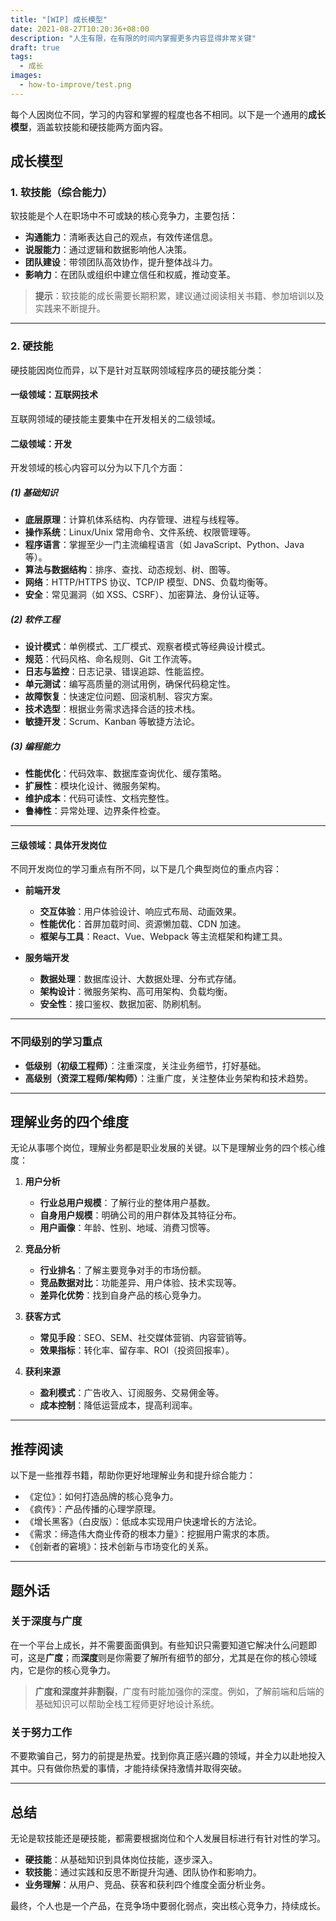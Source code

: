 ```yaml
---
title: "[WIP] 成长模型"
date: 2021-08-27T10:20:36+08:00
description: "人生有限，在有限的时间内掌握更多内容显得非常关键"
draft: true
tags:
  - 成长
images:
  - how-to-improve/test.png
---
```


每个人因岗位不同，学习的内容和掌握的程度也各不相同。以下是一个通用的**成长模型**，涵盖软技能和硬技能两方面内容。

## **成长模型**

### **1. 软技能（综合能力）**
软技能是个人在职场中不可或缺的核心竞争力，主要包括：
- **沟通能力**：清晰表达自己的观点，有效传递信息。
- **说服能力**：通过逻辑和数据影响他人决策。
- **团队建设**：带领团队高效协作，提升整体战斗力。
- **影响力**：在团队或组织中建立信任和权威，推动变革。

> **提示**：软技能的成长需要长期积累，建议通过阅读相关书籍、参加培训以及实践来不断提升。

---

### **2. 硬技能**
硬技能因岗位而异，以下是针对互联网领域程序员的硬技能分类：

#### **一级领域：互联网技术**
互联网领域的硬技能主要集中在开发相关的二级领域。

#### **二级领域：开发**
开发领域的核心内容可以分为以下几个方面：

##### **(1) 基础知识**
- **底层原理**：计算机体系结构、内存管理、进程与线程等。
- **操作系统**：Linux/Unix 常用命令、文件系统、权限管理等。
- **程序语言**：掌握至少一门主流编程语言（如 JavaScript、Python、Java 等）。
- **算法与数据结构**：排序、查找、动态规划、树、图等。
- **网络**：HTTP/HTTPS 协议、TCP/IP 模型、DNS、负载均衡等。
- **安全**：常见漏洞（如 XSS、CSRF）、加密算法、身份认证等。

##### **(2) 软件工程**
- **设计模式**：单例模式、工厂模式、观察者模式等经典设计模式。
- **规范**：代码风格、命名规则、Git 工作流等。
- **日志与监控**：日志记录、错误追踪、性能监控。
- **单元测试**：编写高质量的测试用例，确保代码稳定性。
- **故障恢复**：快速定位问题、回滚机制、容灾方案。
- **技术选型**：根据业务需求选择合适的技术栈。
- **敏捷开发**：Scrum、Kanban 等敏捷方法论。

##### **(3) 编程能力**
- **性能优化**：代码效率、数据库查询优化、缓存策略。
- **扩展性**：模块化设计、微服务架构。
- **维护成本**：代码可读性、文档完整性。
- **鲁棒性**：异常处理、边界条件检查。

---

#### **三级领域：具体开发岗位**
不同开发岗位的学习重点有所不同，以下是几个典型岗位的重点内容：

- **前端开发**  
  - **交互体验**：用户体验设计、响应式布局、动画效果。
  - **性能优化**：首屏加载时间、资源懒加载、CDN 加速。
  - **框架与工具**：React、Vue、Webpack 等主流框架和构建工具。

- **服务端开发**  
  - **数据处理**：数据库设计、大数据处理、分布式存储。
  - **架构设计**：微服务架构、高可用架构、负载均衡。
  - **安全性**：接口鉴权、数据加密、防刷机制。

---

### **不同级别的学习重点**
- **低级别（初级工程师）**：注重深度，关注业务细节，打好基础。
- **高级别（资深工程师/架构师）**：注重广度，关注整体业务架构和技术趋势。

---

## **理解业务的四个维度**

无论从事哪个岗位，理解业务都是职业发展的关键。以下是理解业务的四个核心维度：

1. **用户分析**  
   - **行业总用户规模**：了解行业的整体用户基数。
   - **自身用户规模**：明确公司的用户群体及其特征分布。
   - **用户画像**：年龄、性别、地域、消费习惯等。

2. **竞品分析**  
   - **行业排名**：了解主要竞争对手的市场份额。
   - **竞品数据对比**：功能差异、用户体验、技术实现等。
   - **差异化优势**：找到自身产品的核心竞争力。

3. **获客方式**  
   - **常见手段**：SEO、SEM、社交媒体营销、内容营销等。
   - **效果指标**：转化率、留存率、ROI（投资回报率）。

4. **获利来源**  
   - **盈利模式**：广告收入、订阅服务、交易佣金等。
   - **成本控制**：降低运营成本，提高利润率。

---

## **推荐阅读**

以下是一些推荐书籍，帮助你更好地理解业务和提升综合能力：
- 《定位》：如何打造品牌的核心竞争力。
- 《疯传》：产品传播的心理学原理。
- 《增长黑客》（白皮版）：低成本实现用户快速增长的方法论。
- 《需求：缔造伟大商业传奇的根本力量》：挖掘用户需求的本质。
- 《创新者的窘境》：技术创新与市场变化的关系。

---

## **题外话**

### **关于深度与广度**
在一个平台上成长，并不需要面面俱到。有些知识只需要知道它解决什么问题即可，这是**广度**；而**深度**则是你需要了解所有细节的部分，尤其是在你的核心领域内，它是你的核心竞争力。  
> **广度和深度并非割裂**，广度有时能加强你的深度。例如，了解前端和后端的基础知识可以帮助全栈工程师更好地设计系统。

### **关于努力工作**
不要欺骗自己，努力的前提是热爱。找到你真正感兴趣的领域，并全力以赴地投入其中。只有做你热爱的事情，才能持续保持激情并取得突破。

---

## **总结**

无论是软技能还是硬技能，都需要根据岗位和个人发展目标进行有针对性的学习。  
- **硬技能**：从基础知识到具体岗位技能，逐步深入。
- **软技能**：通过实践和反思不断提升沟通、团队协作和影响力。
- **业务理解**：从用户、竞品、获客和获利四个维度全面分析业务。

最终，个人也是一个产品，在竞争场中要弱化弱点，突出核心竞争力，持续成长。

<!-- ### 产品化

需求分析后，最终产出一套解决方案。解决方案是为解决某类问题的产品化产物。

### 评价工具

用户体验：
1 用户洞察：
> 不用的用户视角，用户洞察的指标是不一样的。比如用户是程序员，关注的可能是是否好用、高效
客观：跳失漏斗； 表单分析
主观：用户反馈

2 视觉还原
有范：全局风格
有料：物料默认好用

3 稳定性
有流程规范
发布系统稳定，可灰度、可回滚；
监控，流量监控
安全性

4 性能优化
有指标：CWV(core web vital: LCP)/good urls
通用解决方案: PWA、工程化手段: 瘦包、vm直出、请求前置/串行,  单页面改造 -->

<!-- ### 其他话题 * 关于影响力

一般个人能力很强也不一定能做出很大的成绩，很强的能力最终是表现在影响力上，影响力哪里来，通过演讲、文档、产品、观点输出等等，而这些需要你对自己有一个比较好的认知，有没有相应的特性：
1 热爱+自信：跟随内心的激情，强认知下有形成自己的观点，并且勇于表达自己的观点
2 大局观：强认知看到更大的世界，看到当前节点的趋势，借力跃升
3 行动力：技术积累能让你写出好的代码，不断编码能打造更多产品；写文章（PPT+演讲），纠错，再输出能形成自己的方法论 -->

<!-- 有推导过程让别人相信你的产出或者观点 -->

<!--
### 能力特质

1 舍得投入，目标要高，遇强则强
2 有主见，有要性： 需要主动争取 主动承担责任 勇敢地冲！主管是你最好的资源；
3 更多关注内在驱动力和动机：

> 人生的成功=思维方式x能力x热情 ---稻盛和夫
> 取乎其上，得乎其中；取乎其中，得乎其下；取乎其下，则无所得矣 ---孔子
> 夏虫不可以语于冰者，笃于时也；曲土不可以语于道者，束于教也 ---庄子

领导力： 说服并引领他人达成目标 -> 乔哈里视窗
影响力： 个人影响力（能说+会写） + 产品影响力
心态： 聪明 乐观 皮实 自省

道家-顺势而为
<!-- - 客户第一 员工第二 股东第三   -->
<!-- 儒家-团结好他人   -->
<!-- - 因为信任 所以简单 ； 唯一不变的是变化   -->
<!-- 释家-如何成为更好的自己   -->
<!-- - 今天最好的表现是明天最低的要求； 此时此刻 非我莫属； 认真生活、快乐工作   -->

<!-- 提效数据如何推导；把一件事做到极致；中后台同学架构方向思考，而不是组件、模版、可视化三件套；勇于颠覆最佳实践 -->

<!--
### 技术建设

当具备一定认知和学习方法，以及成长模型后，在工作中就能表现杰出，获得一致好评么？当然不是，根据我这几年的工作，我总结出来。 -->

<!--
体（CEO）：立足业务、调配团队资源制定战略目标和思路
面（CTO、技术总监): 战略落地贯穿执行、输出业务架构图、技术架构图、人力分配，指定执行标准
线（技术经理、架构师）：架构的设计和实现、核心代码、攻坚。任务拆分、标准细化执行
点（工程师）：具体实现，严格执行标准，按质完成任务

横向技能树： 基础理论（20）、源码解析（20）、架构设计（20）、软件工程（20）、工程实操（20） -- 系统底层、技术底层
纵向掌握深度：点10（会用，理解基本概念）、线15（掌握原理、优劣对比和技术选型、熟练解决问题）、面20（洞察本质输出思想、融会贯通、实战灵活运用、优化、设计新事物和标准）

基础理论指标：

1. 编码原理
2. 运算本质
3. 程序语言
4. 数据结构
5. 算法基础
6. 网络通信
7. 操作系统
8. 数据检索
9. 软件安全
10. js核心
11. vm
12. Node Fass体系

源码解析指标：
React

架构设计指标：

1. 分布式
2. 高并发
3. 高性能

软件工程指标：

1. 设计模式
2. 领域驱动
3. 敏捷开发

工程实操指标：

1. 代码管理
2. 编码规范
3. 日志应用
4. 软件测试
5. 代码审查
6. 发布管理
7. 文档规范
8. 故障修复
9. 系统重构

归纳总结：
程序员的五事和七计：性能 扩展 维护 成本 安全
网络IO 磁盘IO 数据结构 算法 域模型

决策模型： 权重/纬度

技术规划：技术盘点/架构演进/技术创新/未来挑战（降本提效、流量冲击、资源瓶颈）/新生技术

 ### 业务能力

业务： 本质是模型
业务先赢（短期收割）-> 业务沉淀（规模可复制，影响力扩大）-〉业务规划（理想）
规划： 行业背景/业务梳理/战略抓手
业务深耕：产品逻辑/行业视野/业务延伸（商业价值、运营模式，包括对行业的思考）
综合能力： 沟通协同、创新思维、市场运营、业务推动

* 带着思考参会、帮助产品完善需求、帮助做会议记要，主动想产品体验问题 帮助改善；后端 测试 文档 规范 组织活动。
* 看大做小，由小及大。 不断调研->找输入->脑暴推导出来的
* PDAC闭环： Plan Do Act Check

 ### 技术建设的心得

* 懂得借力，共建生态（智能组件、智能搭建  如果有问题直接MR补充
* 闪蝶+Sherry Components
* 尽量降低纯业务投入的占比。提升单位时间的输出，或者提炼抽象公共组件/SDK 或者培训外包独立交付
* 明确优先级： 不接零时沟通需求，拒绝倒排；与业务沟通目标：建立技术试点和落地；适当地超出业务预期
* 从业务需求里发现共性诉求（数据分析+和业务对话）-> 挖掘需求 -> 技术驱动
* 提前规划到KPI： 看差距，规划路径，经常性review，业务增长+技术贡献+团队贡献+技术风险只是一个好绩效， 不成体系 没看到领域深度 -> 大概率不能晋升： 专注中台能力建设（Why/how/what) ；找到关键问题（业务问题/研发痛点）-> 如何解决问题 用什么技术手段 协同多少资源 投入产出比。别的团队的相似问题，策略是怎么样； 要做成什么样，最终取得什么技术结果和业务结果
* 主动成立技术专项+乐于分享/写文章/CodeReview/团建/招牌新人/帮助->影响团队

## 软技能

三件套： PPT制作、演讲技巧、思路归纳

PPT:
1种字体（对比度）
3种颜色（同一色系） 突出之重点 层次分明 色彩渐进： 图 > 表 > 字
图片大一点，对齐，图片穿插 （搞笑的图 哲理话）

演讲：
根据受众选择主题范围和深度
1 老板要高度
2 架构师要广度和深度
3 工程师要深度
4 产品要业务共识

原则：
1 不要太多用户不懂的概念, 5个概念最多, 用关键字,减少文字篇幅
2 开头内容简单易懂，根据主线循序渐进，后面开始难一点也没关系
3 30%内容PPT 70%靠自己讲

克服紧张：
前三分钟背下；有意识训练；越透彻越自信；开场活跃气氛（段子手 big bang 猜谜语）
穿着： 衬衫、牛仔、休闲鞋
手：开与合
站姿：站中间、与肩同宽的站、面向观众（不要稍息 不要抖腿 不要走动过于频繁 动作太大）
眼睛是窗口： 对着大家讲 环顾观众 适当停顿
互动： 填空题或者选择题
互动之听众提问： 对方提问走近她，回答问题时慢慢离开他，回答问题时不要只盯着提问者（避免和提问者单独对话） 提前准备可能问到的问题
遇到棘手问题： 特别细节/不属于演讲领域/无厘头 请别人记下，会后讨论/把问题抛给别人
语言表达：抑扬顿挫/语速适中/声音大小适中/吐词清晰  像聊天一样 照顾听众的心理

## 关于能力调研

要求or问题 | 做得好的（次数） | 不好的（次数) |  备注
---------|----------|---------|---------
 技术深度 | 1 | 7 | 提效数据如何推导；把一件事做到极致；中后台同学架构方向思考，而不是组件、模版、可视化三件套；勇于颠覆最佳实践
 技术视野 | 1 | 5 | 单点；技术产品化输出少，0-1多，1-n少 数据化思维做突破；集团基建之上构建业务能力；复用跨BU的能力/方案充分的调研/避免重复建设；复用跨BU的能力保证有沉淀，不是只有成为平台是沉淀
 业务价值和技术的关联 | 7 | 业务目标-问题识别-技术选型的视野，方案对比没有推导，缺乏深入挖掘；价值关联;技术助力业务用数据说话；结果和定义问题的匹配
 专业度：系统学习和实践、未来发展的思考（共建） | 1  | 5 | 形成体系或者体系的互补（事小，但思考的体系化、结构化思维）；关键问题定义不清，功能大而全；多看书，多总结
 技术架构/方案的精准、合理性、随着业务的演进（业务前端） |  | 1
 业务理解 |  | 8 | 全链路;业务背后的思考和价值; 缺乏业务/技术持续规划（昨天、今天、明天）要有推导，确定性比较高的思考;业务影响力，对未来几年业务的影响不足; 业务目标，产品策略，数据关注不够；解决方案型前端

## 产品思维

1 无形无价的而免费的产品，核心竞争力是体验；
  有价和有型的产品的核心竞争力是品牌
2 团队的综合能力要求越来越高
3 每个人都可以发表意见，决策权归LD -->

<!-- ## 快速学习

费曼学习法

## 技术成长 -->
<!-- 冥想->本质->抽象 -->
<!-- {{< img src="know.jpg" alt="know" maxWidth="600px" >}} -->
<!-- ## 能力要求

技术专家：系统性思考并解决这个领域的问题，取得很好的业务结果并影响了其他业务团队（体系化 讲清楚why/how/what 如何把故事讲好)

高级技术专家： 掌握了一套方法论，代表作可以超出BU影响到客户 -->
<!-- 书： 《能力陷阱》等 阅读->脑图
文档 -->
<!-- 周报/yq文档/ata -->
<!-- （服务对象的变化） -->
